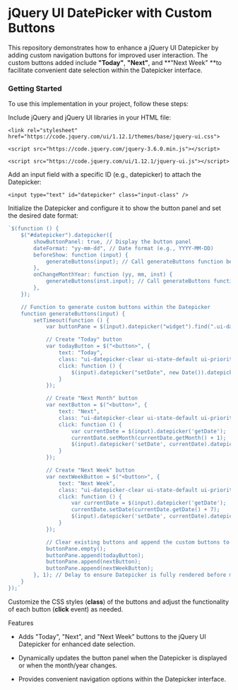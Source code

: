 # jQuery UI DatePicker with Custom Buttons

This repository demonstrates how to enhance a jQuery UI Datepicker by adding custom navigation buttons for improved user interaction. The custom buttons added include **"Today"**, **"Next"**, and **"Next Week" **to facilitate convenient date selection within the Datepicker interface.

### Getting Started
To use this implementation in your project, follow these steps:

Include jQuery and jQuery UI libraries in your HTML file:

`<link rel="stylesheet" href="https://code.jquery.com/ui/1.12.1/themes/base/jquery-ui.css">`

`<script src="https://code.jquery.com/jquery-3.6.0.min.js"></script>`

`<script src="https://code.jquery.com/ui/1.12.1/jquery-ui.js"></script>`

Add an input field with a specific ID (e.g., datepicker) to attach the Datepicker:

`<input type="text" id="datepicker" class="input-class" />`

Initialize the Datepicker and configure it to show the button panel and set the desired date format:


```javascript
`$(function () {
    $("#datepicker").datepicker({
        showButtonPanel: true, // Display the button panel
        dateFormat: "yy-mm-dd", // Date format (e.g., YYYY-MM-DD)
        beforeShow: function (input) {
            generateButtons(input); // Call generateButtons function before showing the Datepicker
        },
        onChangeMonthYear: function (yy, mm, inst) {
            generateButtons(inst.input); // Call generateButtons function when month or year changes
        },
    });

    // Function to generate custom buttons within the Datepicker
    function generateButtons(input) {
        setTimeout(function () {
            var buttonPane = $(input).datepicker("widget").find(".ui-datepicker-buttonpane");

            // Create "Today" button
            var todayButton = $("<button>", {
                text: "Today",
                class: "ui-datepicker-clear ui-state-default ui-priority-primary ui-corner-all pull-left",
                click: function () {
                    $(input).datepicker("setDate", new Date()).datepicker("hide"); // Set date to today and hide the Datepicker
                }
            });

            // Create "Next Month" button
            var nextButton = $("<button>", {
                text: "Next",
                class: "ui-datepicker-clear ui-state-default ui-priority-primary ui-corner-all pull-left",
                click: function () {
                    var currentDate = $(input).datepicker('getDate');
                    currentDate.setMonth(currentDate.getMonth() + 1);
                    $(input).datepicker('setDate', currentDate).datepicker("hide"); // Increment date by one month and hide Datepicker
                }
            });

            // Create "Next Week" button
            var nextWeekButton = $("<button>", {
                text: "Next Week",
                class: "ui-datepicker-clear ui-state-default ui-priority-primary ui-corner-all pull-left",
                click: function () {
                    var currentDate = $(input).datepicker('getDate');
                    currentDate.setDate(currentDate.getDate() + 7);
                    $(input).datepicker('setDate', currentDate).datepicker("hide"); // Increment date by one week and hide Datepicker
                }
            });

            // Clear existing buttons and append the custom buttons to the button pane
            buttonPane.empty();
            buttonPane.append(todayButton);
            buttonPane.append(nextButton);
            buttonPane.append(nextWeekButton);
        }, 1); // Delay to ensure Datepicker is fully rendered before modifying buttons
    }
});`
```
Customize the CSS styles (**class**) of the buttons and adjust the functionality of each button (**click** event) as needed.

Features
- Adds "Today", "Next", and "Next Week" buttons to the jQuery UI Datepicker for enhanced date selection.

- Dynamically updates the button panel when the Datepicker is displayed or when the month/year changes.

- Provides convenient navigation options within the Datepicker interface.
